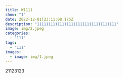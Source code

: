 ```yaml
---
title: W1111
show: "1"
date: 2022-12-01T23:11:08.175Z
description: "11111111111111111111111111111111111"
image: img/2.jpeg
categories:
  - "111"
tags:
  - "111"
images:
  - image: img/1.jpeg
---
```

2﻿1123123